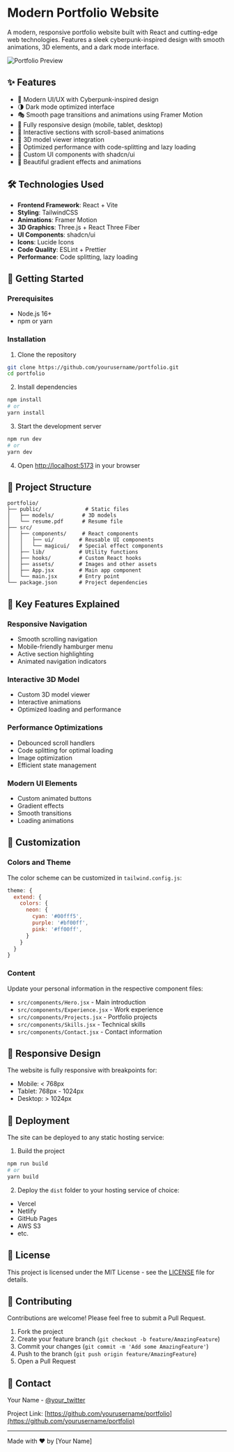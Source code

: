 # Modern Portfolio Website

A modern, responsive portfolio website built with React and cutting-edge web technologies. Features a sleek cyberpunk-inspired design with smooth animations, 3D elements, and a dark mode interface.

![Portfolio Preview](public/preview.png)

## ✨ Features

- 🎨 Modern UI/UX with Cyberpunk-inspired design
- 🌗 Dark mode optimized interface
- 🎭 Smooth page transitions and animations using Framer Motion
- 📱 Fully responsive design (mobile, tablet, desktop)
- 🎯 Interactive sections with scroll-based animations
- 🔮 3D model viewer integration
- 🚀 Optimized performance with code-splitting and lazy loading
- 🎨 Custom UI components with shadcn/ui
- 🌈 Beautiful gradient effects and animations

## 🛠️ Technologies Used

- **Frontend Framework**: React + Vite
- **Styling**: TailwindCSS
- **Animations**: Framer Motion
- **3D Graphics**: Three.js + React Three Fiber
- **UI Components**: shadcn/ui
- **Icons**: Lucide Icons
- **Code Quality**: ESLint + Prettier
- **Performance**: Code splitting, lazy loading

## 🚀 Getting Started

### Prerequisites

- Node.js 16+ 
- npm or yarn

### Installation

1. Clone the repository
```bash
git clone https://github.com/yourusername/portfolio.git
cd portfolio
```

2. Install dependencies
```bash
npm install
# or
yarn install
```

3. Start the development server
```bash
npm run dev
# or
yarn dev
```

4. Open [http://localhost:5173](http://localhost:5173) in your browser

## 📁 Project Structure

```
portfolio/
├── public/              # Static files
│   ├── models/         # 3D models
│   └── resume.pdf      # Resume file
├── src/
│   ├── components/     # React components
│   │   ├── ui/        # Reusable UI components
│   │   └── magicui/   # Special effect components
│   ├── lib/           # Utility functions
│   ├── hooks/         # Custom React hooks
│   ├── assets/        # Images and other assets
│   ├── App.jsx        # Main app component
│   └── main.jsx       # Entry point
└── package.json       # Project dependencies
```

## 🎯 Key Features Explained

### Responsive Navigation
- Smooth scrolling navigation
- Mobile-friendly hamburger menu
- Active section highlighting
- Animated navigation indicators

### Interactive 3D Model
- Custom 3D model viewer
- Interactive animations
- Optimized loading and performance

### Performance Optimizations
- Debounced scroll handlers
- Code splitting for optimal loading
- Image optimization
- Efficient state management

### Modern UI Elements
- Custom animated buttons
- Gradient effects
- Smooth transitions
- Loading animations

## 🎨 Customization

### Colors and Theme
The color scheme can be customized in `tailwind.config.js`:

```javascript
theme: {
  extend: {
    colors: {
      neon: {
        cyan: '#00fff5',
        purple: '#bf00ff',
        pink: '#ff00ff',
      }
    }
  }
}
```

### Content
Update your personal information in the respective component files:
- `src/components/Hero.jsx` - Main introduction
- `src/components/Experience.jsx` - Work experience
- `src/components/Projects.jsx` - Portfolio projects
- `src/components/Skills.jsx` - Technical skills
- `src/components/Contact.jsx` - Contact information

## 📱 Responsive Design

The website is fully responsive with breakpoints for:
- Mobile: < 768px
- Tablet: 768px - 1024px
- Desktop: > 1024px

## 🚀 Deployment

The site can be deployed to any static hosting service:

1. Build the project
```bash
npm run build
# or
yarn build
```

2. Deploy the `dist` folder to your hosting service of choice:
- Vercel
- Netlify
- GitHub Pages
- AWS S3
- etc.

## 📄 License

This project is licensed under the MIT License - see the [LICENSE](LICENSE) file for details.

## 🤝 Contributing

Contributions are welcome! Please feel free to submit a Pull Request.

1. Fork the project
2. Create your feature branch (`git checkout -b feature/AmazingFeature`)
3. Commit your changes (`git commit -m 'Add some AmazingFeature'`)
4. Push to the branch (`git push origin feature/AmazingFeature`)
5. Open a Pull Request

## 📧 Contact

Your Name - [@your_twitter](https://twitter.com/your_twitter)

Project Link: [https://github.com/yourusername/portfolio](https://github.com/yourusername/portfolio)

---

Made with ❤️ by [Your Name]
